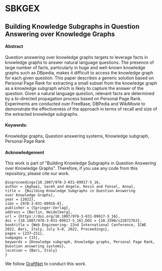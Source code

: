 # SBKGEX
<h2>Building Knowledge Subgraphs in Question Answering over Knowledge Graphs</h2>
<h4>Abstract</h4>
<p>Question answering over knowledge graphs targets to leverage facts in knowledge graphs to answer natural language questions. The presence of large number of facts, particularly in huge and well-known knowledge graphs such as DBpedia, makes it difficult to access the knowledge graph for each given question. This paper describes a generic solution based on Personal Page Rank for extracting a small subset from the knowledge graph as a knowledge subgraph which is likely to capture the answer of the question. Given a natural language question, relevant facts are determined by a bi-directed propagation process based on Personal Page Rank. Experiments are conducted over FreeBase, DBPedia and WikiMovie to demonstrate the effectiveness of the approach in terms of recall and size of the extracted knowledge subgraphs.</p>

<h4>Keywords: </h4>
<p>Knowledge graphs, Question answering systems, Knowledge subgraph, Personal Page Rank</p>

<h4>Acknowledgement</h4>
This work is part of "Building Knowledge Subgraphs in Question Answering over Knowledge Graphs". Therefore, if you use any code from this repository, please cite our work.

```
@inproceedings{10.1007/978-3-031-09917-5_16,
author = {Aghaei, Sareh and Angele, Kevin and Fensel, Anna},
title =  {Building Knowledge Subgraphs in Question Answering over Knowledge Graphs},
year = {2022},
isbn = {978-3-031-09916-8},
publisher = {Springer-Verlag},
address = {Berlin, Heidelberg},
url = {https://doi.org/10.1007/978-3-031-09917-5_16},
doi = {10.1007/978-3-031-09917-5_16},DOI = {10.3390/s22072763},
booktitle = {Web Engineering: 22nd International Conference, ICWE 2022, Bari, Italy, July 5–8, 2022, Proceedings},
pages = {237–251},
numpages = {15},
keywords = {Knowledge subgraph, Knowledge graphs, Personal Page Rank, Question answering systems},
location = {Bari, Italy}
}
```
We follow [GraftNet](https://github.com/haitian-sun/GraftNet) to conduct this work.


